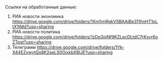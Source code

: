 Ссылки на обработанные данные:
1) РИА новости экономика https://drive.google.com/drive/folders/1Xm1jmRgkVSBAAiBe311hnHT1oLtX1tMd?usp=sharing
2) РИА новости политика https://drive.google.com/drive/folders/1zDp3ojNf9KZLecDLtdC7rKsvr6oZTpst?usp=sharing
3) Телеграмм https://drive.google.com/drive/folders/1Yk-X44EZvwytQs8K2aeLS0GixkbXBlJE?usp=sharing